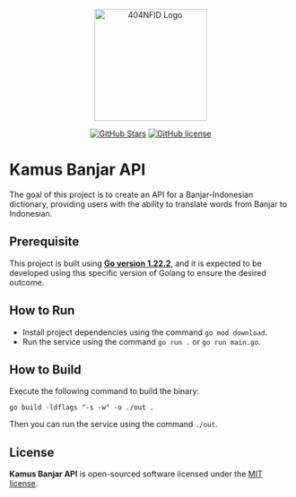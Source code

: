 <div align="center">
    <p>
        <a href="https://github.com/404NotFoundIndonesia/" target="_blank">
            <img src="https://avatars.githubusercontent.com/u/87377917?s=200&v=4" width="200" alt="404NFID Logo">
        </a>
    </p>

 [![GitHub Stars](https://img.shields.io/github/stars/iqbaleff214/kamus-banjar-api.svg)](https://github.com/iqbaleff214/kamus-banjar-api/stargazers)
 [![GitHub license](https://img.shields.io/github/license/iqbaleff214/kamus-banjar-api)](https://github.com/iqbaleff214/kamus-banjar-api/blob/main/LICENSE)
 
</div>

# Kamus Banjar API

The goal of this project is to create an API for a Banjar-Indonesian dictionary, providing users with the ability to translate words from Banjar to Indonesian.

## Prerequisite

This project is built using [**Go version 1.22.2**](https://go.dev/dl/), and it is expected to be developed using this specific version of Golang to ensure the desired outcome.

## How to Run

- Install project dependencies using the command `go mod download`.
- Run the service using the command `go run .` or `go run main.go`.

## How to Build

Execute the following command to build the binary:
```shell
go build -ldflags "-s -w" -o ./out .
```

Then you can run the service using the command `./out`.

## License

__Kamus Banjar API__ is open-sourced software licensed under the [MIT license](https://github.com/iqbaleff214/kamus-banjar-api/blob/main/LICENSE).